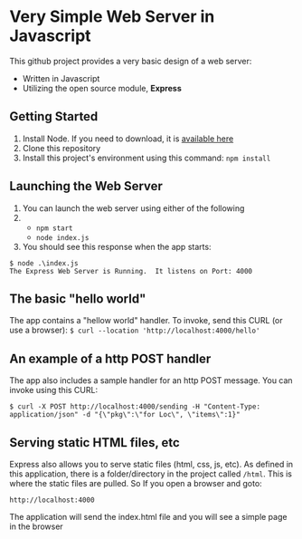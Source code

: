 # Very Simple Web Server in Javascript

This github project provides a very basic design of a web server:
- Written in Javascript
- Utilizing the open source module, **Express**

## Getting Started
1. Install Node. If you need to download, it is [available here](https://nodejs.org/en/download)
2. Clone this repository
3. Install this project's environment using this command: `npm install`

## Launching the Web Server
1. You can launch the web server using either of the following
2. - `npm start`
   - `node index.js`
3. You should see this response when the app starts:
```
$ node .\index.js
The Express Web Server is Running.  It listens on Port: 4000
```

## The basic "hello world"
The app contains a "hellow world" handler.  To invoke, send this CURL (or use a browser):
`$ curl --location 'http://localhost:4000/hello'`

## An example of a http POST handler
The app also includes a sample handler for an http POST message.  You can invoke using this CURL:
```
$ curl -X POST http://localhost:4000/sending -H "Content-Type: application/json" -d "{\"pkg\":\"for Loc\", \"items\":1}"

```

## Serving static HTML files, etc
Express also allows you to serve static files (html, css, js, etc). As defined in this application, there is a folder/directory in the project called `/html`.  This is where the static files are pulled.  So If you open a browser and goto: 

`http://localhost:4000`

The application will send the index.html file and you will see a simple page in the browser

